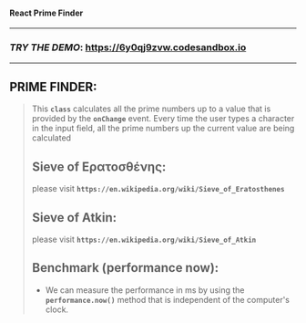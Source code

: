 #### React Prime Finder
---
### *TRY THE DEMO*: https://6y0qj9zvw.codesandbox.io
---

## PRIME FINDER: 
> This **`class`** calculates all the prime numbers up to a value that is provided by the **`onChange`** event.
> Every time the user types a character in the input field, all the prime numbers up the current value are being calculated
>  ## Sieve of Ερατοσθένης: ##
> please visit **`https://en.wikipedia.org/wiki/Sieve_of_Eratosthenes`**
> ## Sieve of Atkin: ##
> please visit **`https://en.wikipedia.org/wiki/Sieve_of_Atkin`**
> ## Benchmark (performance now): ##
> 
> - We can measure the performance in ms by using the **`performance.now()`** method that is independent of the computer's clock.

